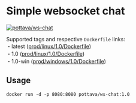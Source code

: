 # Simple websocket chat

[![pottava/ws-chat](http://dockeri.co/image/pottava/ws-chat)](https://hub.docker.com/r/pottava/ws-chat/)

Supported tags and respective `Dockerfile` links:  
・latest ([prod/linux/1.0/Dockerfile](https://github.com/pottava/gorilla-websocket-chat/blob/master/prod/linux/1.0/Dockerfile))  
・1.0 ([prod/linux/1.0/Dockerfile](https://github.com/pottava/gorilla-websocket-chat/blob/master/prod/linux/1.0/Dockerfile))  
・1.0-win ([prod/windows/1.0/Dockerfile](https://github.com/pottava/gorilla-websocket-chat/blob/master/prod/windows/1.0/Dockerfile))  

## Usage

`docker run -d -p 8080:8080 pottava/ws-chat:1.0`
